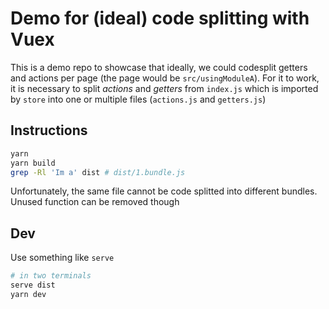 # Demo for (ideal) code splitting with Vuex

This is a demo repo to showcase that ideally, we could codesplit getters and actions per page (the page would be `src/usingModuleA`).
For it to work, it is necessary to split _actions_ and _getters_ from `index.js` which is imported by `store` into one or multiple files (`actions.js` and `getters.js`)

## Instructions

```sh
yarn
yarn build
grep -Rl 'Im a' dist # dist/1.bundle.js
```

Unfortunately, the same file cannot be code splitted into different bundles. Unused function can be removed though

## Dev

Use something like `serve`

```sh
# in two terminals
serve dist
yarn dev
```
